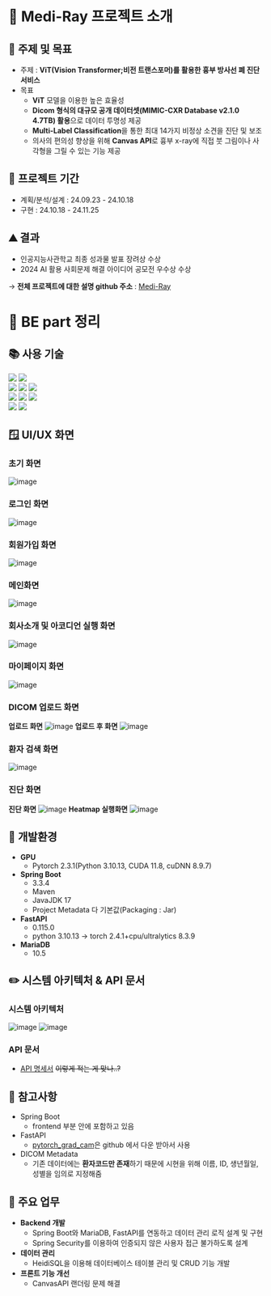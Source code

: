 # 📘 Medi-Ray 프로젝트 소개
## 📢 주제 및 목표
+ 주제 : **ViT(Vision Transformer;비전 트랜스포머)를 활용한 흉부 방사선 폐 진단 서비스**
+ 목표
  + **ViT** 모델을 이용한 높은 효율성
  + **Dicom 형식의 대규모 공개 데이터셋(MIMIC-CXR Database v2.1.0 4.7TB) 활용**으로 데이터 투명성 제공
  + **Multi-Label Classification**을 통한 최대 14가지 비정상 소견을 진단 및 보조
  + 의사의 편의성 향상을 위해  **Canvas API**로 흉부 x-ray에 직접 붓 그림이나 사각형을 그릴 수 있는 기능 제공
## 📆 프로젝트 기간 
+ 계획/분석/설계 : 24.09.23 - 24.10.18
+ 구현 : 24.10.18 - 24.11.25
## ⛰️ 결과
+ 인공지능사관학교 최종 성과물 발표 장려상 수상  
+ 2024 AI 활용 사회문제 해결 아이디어 공모전 우수상 수상
  
→ **전체 프로젝트에 대한 설명 github 주소** : [Medi-Ray](https://github.com/JIWOONG12/Medi-Ray)  
  
       
# 📄 BE part 정리  
## 📚 사용 기술
<div> 
  <img src="https://img.shields.io/badge/java-007396?style=for-the-badge&logo=java&logoColor=white"> 
  <img src="https://img.shields.io/badge/python-3776AB?style=for-the-badge&logo=python&logoColor=white">
  <br>
  
  <img src="https://img.shields.io/badge/html5-E34F26?style=for-the-badge&logo=html5&logoColor=white">
  <img src="https://img.shields.io/badge/javascript-F7DF1E?style=for-the-badge&logo=javascript&logoColor=black">
  <img src="https://img.shields.io/badge/jquery-0769AD?style=for-the-badge&logo=jquery&logoColor=white">
  <br>
  
  <img src="https://img.shields.io/badge/springboot-6DB33F?style=for-the-badge&logo=springboot&logoColor=white"> 
  <img src="https://img.shields.io/badge/fastapi-009688?style=for-the-badge&logo=fastapi&logoColor=white">
  <img src="https://img.shields.io/badge/mariaDB-003545?style=for-the-badge&logo=mariaDB&logoColor=white">
  <br>

  <img src="https://img.shields.io/badge/docker-2496ED?style=for-the-badge&logo=docker&logoColor=white">
  <img src="https://img.shields.io/badge/github-181717?style=for-the-badge&logo=github&logoColor=white">
</div>

## 🪟 UI/UX 화면
### 초기 화면
![image](https://github.com/user-attachments/assets/6776682c-c19a-4029-9fb8-835848d43fbb)
### 로그인 화면
![image](https://github.com/user-attachments/assets/4fd04436-15d1-46e5-8f94-800f974229c0)
### 회원가입 화면
![image](https://github.com/user-attachments/assets/ce4ed0ce-a0b8-4c56-bd6c-d4895fdc5373)
### 메인화면
![image](https://github.com/user-attachments/assets/641fdae3-00e6-4e0b-a323-efa4072dbdb9)
### 회사소개 및 아코디언 실행 화면
![image](https://github.com/user-attachments/assets/5b67b562-47b4-4941-9fac-3e68902118bc)
### 마이페이지 화면
![image](https://github.com/user-attachments/assets/7d88cc34-bc8c-4883-9d72-ed777fd70995)
### DICOM 업로드 화면
**업로드 화면**
![image](https://github.com/user-attachments/assets/804b845a-3ad4-4629-8842-f4f2bc65b38a)
**업로드 후 화면**
![image](https://github.com/user-attachments/assets/4c36335a-9004-45df-8afd-8138e7e9b073)
### 환자 검색 화면
![image](https://github.com/user-attachments/assets/69bec279-6c6d-4c11-a7b3-4e118514247b)
### 진단 화면
**진단 화면**
![image](https://github.com/user-attachments/assets/cde4eb42-e800-4e04-98be-d6bded75e81a)
**Heatmap 실행화면**
![image](https://github.com/user-attachments/assets/959a808d-9a5c-4adb-aa97-8d85245b5b30)

## 📌 개발환경
+ **GPU**
  + Pytorch 2.3.1(Python 3.10.13, CUDA 11.8, cuDNN 8.9.7)
+ **Spring Boot**
  + 3.3.4
  + Maven
  + JavaJDK 17
  + Project Metadata 다 기본값(Packaging : Jar)
+ **FastAPI**
  + 0.115.0
  + python 3.10.13 → torch 2.4.1+cpu/ultralytics 8.3.9
+ **MariaDB**
  + 10.5
 
## ✏️ 시스템 아키텍처 & API 문서
### 시스템 아키텍처
![image](https://github.com/user-attachments/assets/85982069-141e-4ebe-94cc-23ce20919ff2)
![image](https://github.com/user-attachments/assets/873e0903-c74a-431d-bf39-ec71af63fcd8)

### API 문서
+ [API 명세서](https://docs.google.com/spreadsheets/d/1gWSqK_wsTl03aVV3zX7HH4mJWQ9vPX0HMhkupyEhzwc/edit?usp=sharing) ~~이렇게 적는 게 맞나..?~~

## 📝 참고사항
+ Spring Boot
  + frontend 부분 안에 포함하고 있음
+ FastAPI
  + [pytorch_grad_cam](https://github.com/jacobgil/pytorch-grad-cam/tree/master)은 github 에서 다운 받아서 사용
+ DICOM Metadata
  + 기존 데이터에는 **환자코드만 존재**하기 때문에 시현을 위해 이름, ID, 생년월일, 성별을 임의로 지정해줌

  
## 👷 주요 업무
+ **Backend 개발**
  + Spring Boot와 MariaDB, FastAPI를 연동하고 데이터 관리 로직 설계 및 구현
  + Spring Security를 이용하여 인증되지 않은 사용자 접근 불가하도록 설계
+ **데이터 관리**
  + HeidiSQL을 이용해 데이터베이스 테이블 관리 및 CRUD 기능 개발
+ **프론트 기능 개선**
  + CanvasAPI 랜더링 문제 해결
